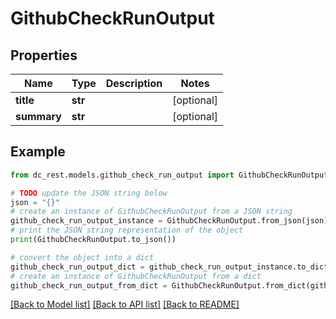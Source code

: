 # GithubCheckRunOutput


## Properties

Name | Type | Description | Notes
------------ | ------------- | ------------- | -------------
**title** | **str** |  | [optional] 
**summary** | **str** |  | [optional] 

## Example

```python
from dc_rest.models.github_check_run_output import GithubCheckRunOutput

# TODO update the JSON string below
json = "{}"
# create an instance of GithubCheckRunOutput from a JSON string
github_check_run_output_instance = GithubCheckRunOutput.from_json(json)
# print the JSON string representation of the object
print(GithubCheckRunOutput.to_json())

# convert the object into a dict
github_check_run_output_dict = github_check_run_output_instance.to_dict()
# create an instance of GithubCheckRunOutput from a dict
github_check_run_output_from_dict = GithubCheckRunOutput.from_dict(github_check_run_output_dict)
```
[[Back to Model list]](../README.md#documentation-for-models) [[Back to API list]](../README.md#documentation-for-api-endpoints) [[Back to README]](../README.md)


